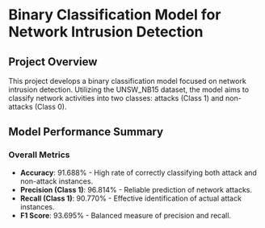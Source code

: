 # Binary Classification Model for Network Intrusion Detection



## Project Overview
This project develops a binary classification model focused on network intrusion detection. Utilizing the UNSW_NB15 dataset, the model aims to classify network activities into two classes: attacks (Class 1) and non-attacks (Class 0).

## Model Performance Summary

### Overall Metrics
- **Accuracy**: 91.688% - High rate of correctly classifying both attack and non-attack instances.
- **Precision (Class 1)**: 96.814% - Reliable prediction of network attacks.
- **Recall (Class 1)**: 90.770% - Effective identification of actual attack instances.
- **F1 Score**: 93.695% - Balanced measure of precision and recall.
